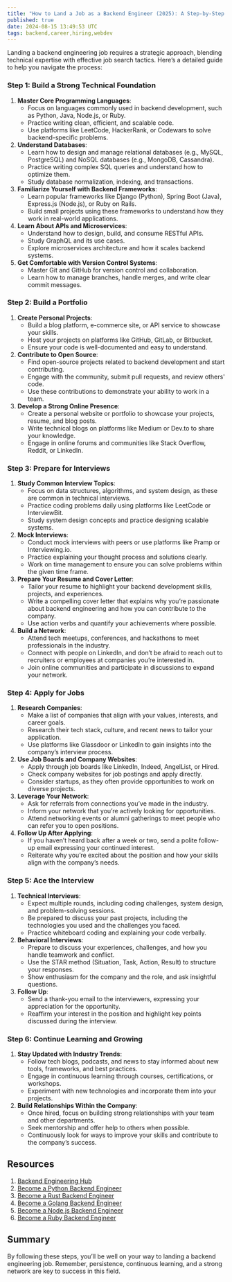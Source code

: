 ```yaml
---
title: "How to Land a Job as a Backend Engineer (2025): A Step-by-Step Guide"
published: true
date: 2024-08-15 13:49:53 UTC
tags: backend,career,hiring,webdev
---
```


Landing a backend engineering job requires a strategic approach, blending technical expertise with effective job search tactics. Here’s a detailed guide to help you navigate the process:

### **Step 1: Build a Strong Technical Foundation**

1. **Master Core Programming Languages**:
   - Focus on languages commonly used in backend development, such as Python, Java, Node.js, or Ruby.
   - Practice writing clean, efficient, and scalable code.
   - Use platforms like LeetCode, HackerRank, or Codewars to solve backend-specific problems.
2. **Understand Databases**:
   - Learn how to design and manage relational databases (e.g., MySQL, PostgreSQL) and NoSQL databases (e.g., MongoDB, Cassandra).
   - Practice writing complex SQL queries and understand how to optimize them.
   - Study database normalization, indexing, and transactions.
3. **Familiarize Yourself with Backend Frameworks**:
   - Learn popular frameworks like Django (Python), Spring Boot (Java), Express.js (Node.js), or Ruby on Rails.
   - Build small projects using these frameworks to understand how they work in real-world applications.
4. **Learn About APIs and Microservices**:
   - Understand how to design, build, and consume RESTful APIs.
   - Study GraphQL and its use cases.
   - Explore microservices architecture and how it scales backend systems.
5. **Get Comfortable with Version Control Systems**:
   - Master Git and GitHub for version control and collaboration.
   - Learn how to manage branches, handle merges, and write clear commit messages.

### **Step 2: Build a Portfolio**

1. **Create Personal Projects**:
   - Build a blog platform, e-commerce site, or API service to showcase your skills.
   - Host your projects on platforms like GitHub, GitLab, or Bitbucket.
   - Ensure your code is well-documented and easy to understand.
2. **Contribute to Open Source**:
   - Find open-source projects related to backend development and start contributing.
   - Engage with the community, submit pull requests, and review others' code.
   - Use these contributions to demonstrate your ability to work in a team.
3. **Develop a Strong Online Presence**:
   - Create a personal website or portfolio to showcase your projects, resume, and blog posts.
   - Write technical blogs on platforms like Medium or Dev.to to share your knowledge.
   - Engage in online forums and communities like Stack Overflow, Reddit, or LinkedIn.

### **Step 3: Prepare for Interviews**

1. **Study Common Interview Topics**:
   - Focus on data structures, algorithms, and system design, as these are common in technical interviews.
   - Practice coding problems daily using platforms like LeetCode or InterviewBit.
   - Study system design concepts and practice designing scalable systems.
2. **Mock Interviews**:
   - Conduct mock interviews with peers or use platforms like Pramp or Interviewing.io.
   - Practice explaining your thought process and solutions clearly.
   - Work on time management to ensure you can solve problems within the given time frame.
3. **Prepare Your Resume and Cover Letter**:
   - Tailor your resume to highlight your backend development skills, projects, and experiences.
   - Write a compelling cover letter that explains why you’re passionate about backend engineering and how you can contribute to the company.
   - Use action verbs and quantify your achievements where possible.
4. **Build a Network**:
   - Attend tech meetups, conferences, and hackathons to meet professionals in the industry.
   - Connect with people on LinkedIn, and don’t be afraid to reach out to recruiters or employees at companies you’re interested in.
   - Join online communities and participate in discussions to expand your network.

### **Step 4: Apply for Jobs**

1. **Research Companies**:
   - Make a list of companies that align with your values, interests, and career goals.
   - Research their tech stack, culture, and recent news to tailor your application.
   - Use platforms like Glassdoor or LinkedIn to gain insights into the company’s interview process.
2. **Use Job Boards and Company Websites**:
   - Apply through job boards like LinkedIn, Indeed, AngelList, or Hired.
   - Check company websites for job postings and apply directly.
   - Consider startups, as they often provide opportunities to work on diverse projects.
3. **Leverage Your Network**:
   - Ask for referrals from connections you’ve made in the industry.
   - Inform your network that you’re actively looking for opportunities.
   - Attend networking events or alumni gatherings to meet people who can refer you to open positions.
4. **Follow Up After Applying**:
   - If you haven’t heard back after a week or two, send a polite follow-up email expressing your continued interest.
   - Reiterate why you’re excited about the position and how your skills align with the company’s needs.

### **Step 5: Ace the Interview**

1. **Technical Interviews**:
   - Expect multiple rounds, including coding challenges, system design, and problem-solving sessions.
   - Be prepared to discuss your past projects, including the technologies you used and the challenges you faced.
   - Practice whiteboard coding and explaining your code verbally.
2. **Behavioral Interviews**:
   - Prepare to discuss your experiences, challenges, and how you handle teamwork and conflict.
   - Use the STAR method (Situation, Task, Action, Result) to structure your responses.
   - Show enthusiasm for the company and the role, and ask insightful questions.
3. **Follow Up**:
   - Send a thank-you email to the interviewers, expressing your appreciation for the opportunity.
   - Reaffirm your interest in the position and highlight key points discussed during the interview.

### **Step 6: Continue Learning and Growing**

1. **Stay Updated with Industry Trends**:
   - Follow tech blogs, podcasts, and news to stay informed about new tools, frameworks, and best practices.
   - Engage in continuous learning through courses, certifications, or workshops.
   - Experiment with new technologies and incorporate them into your projects.
2. **Build Relationships Within the Company**:
   - Once hired, focus on building strong relationships with your team and other departments.
   - Seek mentorship and offer help to others when possible.
   - Continuously look for ways to improve your skills and contribute to the company’s success.

## Resources

1. [Backend Engineering Hub](https://masteringbackend.com/hubs/backend-engineering)
2. [Become a Python Backend Engineer](https://masteringbackend.com/courses/become-a-python-backend-engineer)
3. [Become a Rust Backend Engineer](https://masteringbackend.com/courses/become-a-rust-backend-engineer)
4. [Become a Golang Backend Engineer](https://masteringbackend.com/courses/become-a-golang-backend-engineer)
5. [Become a Node.js Backend Engineer](https://masteringbackend.com/courses/become-a-nodejs-backend-engineer)
6. [Become a Ruby Backend Engineer](https://masteringbackend.com/courses/become-a-ruby-backend-engineer)

## Summary

By following these steps, you’ll be well on your way to landing a backend engineering job. Remember, persistence, continuous learning, and a strong network are key to success in this field.
